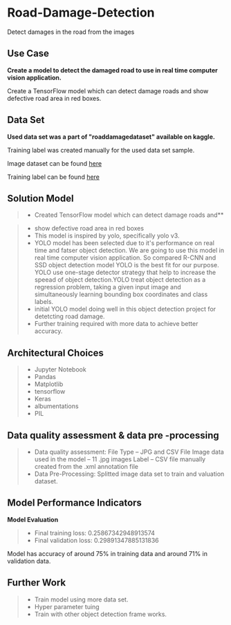# Road-Damage-Detection
Detect damages in the road from the images

## Use Case
**Create a model to detect the damaged road to use in real time computer vision application.**

Create a TensorFlow model which can detect damage roads and show defective road area in red boxes.

## Data Set
**Used data set was a part of "roaddamagedataset" available on kaggle.**

Training label was created manually for the used data set sample.

Image dataset can be found [here](https://www.kaggle.com/shahir/roaddamage)

Training label can be found [here](https://www.kaggle.com/shahir/training-label)

## Solution Model

> - Created TensorFlow model which can detect damage roads and**

> - show defective road area in red boxes
> - This model is inspired by yolo, specifically yolo v3.
> - YOLO model has been selected due to it's performance on real time and fatser object detection. We are going to use this model in real
time computer vision application. So compared R-CNN and SSD object detection model YOLO is the best fit for our purpose. YOLO use one-stage detector strategy that help to increase the speead of object detection.YOLO treat object detection as a regression problem, taking a given
input image and simultaneously learning bounding box coordinates and class labels.
> - initial YOLO model doing well in this object detection project for detetcting road damage.
> - Further training required with more data to achieve better accuracy.

## Architectural Choices
> - Jupyter Notebook
> - Pandas
> - Matplotlib
> - tensorflow
> - Keras
> - albumentations
> - PIL

## Data quality assessment & data pre -processing
> - Data quality assessment:
File Type – JPG and CSV File
Image data used in the model – 11 .jpg images
Label – CSV file manually created from the .xml annotation file
> - Data Pre-Processing:
Splitted image data set to train and valuation dataset.

## Model Performance Indicators
**Model Evaluation**
> - Final training loss: 0.25867342948913574
> - Final validation loss: 0.29891347885131836

Model has accuracy of around 75% in training data and around 71% in validation data.

## Further Work
> - Train model using more data set.
> - Hyper parameter tuing
> - Train with other object detection frame works.

